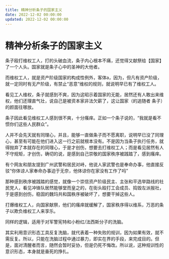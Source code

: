 ```yaml
---
title: 精神分析条子的国家主义
date: 2022-12-02 00:00:00
updated: 2022-12-02 00:00:00
---
```


# 精神分析条子的国家主义

条子殴打维权工人，打的头破血流，条子内心根本不痛，还觉得又献祭给【国家】了一个人头。国家就是条子心中的圣神的大他者。

而维权工人，就是资产阶级国家的构成性例外，客体a，因为，但凡有资产阶级，就一定同时有无产阶级，有禁止“恶意”维权的规则，就说明早已有了维权工人。

看见工人维权，条子就感到不爽，因为这昭示着国家的无能，居然还有人敢出来维权，他们还理直气壮，说自己是被资本家非法欠薪了，这让国家（的追随者 条子）的颜面往哪放。

条子因此看见维权工人感到很不爽，十分瘙痒。正如一个条子说的，“我就是看不惯你们这些人民群众”。

人并不会先天就有同理心，并且，能够一直做条子而不愿离职，说明早已没了同理心，甚至有可能在他们进入这一行之前就根本没有。不是因为当条子执行任务，就得抛弃了本就存在的同理心，于是才创伤，想要去打维权工人；而是看见居然有人不守规矩，才创伤，确切的说，是感到自己崇敬的国家秩序被践踏了，感到瘙痒。

有个网友和朋友提到广州武警和居民对峙，他说人家武警也是奉命办事，他直接反驳“你体谅人家奉命办事迫于无奈，他体谅你在家没有工作了吗”

那种感到秩序被践踏的感觉，就像一个崇信资产阶级民主、主张和平选举路线的社民党人，看见冲锋队居然能够堂而皇之的，在街头殴打工会成员、捣毁左派报社，于是感到创伤，稳固的魏玛共和国秩序被破坏了，想要干掉这些人。

打爆维权工人，向国家献祭，他们的瘙痒就缓解了，国家秩序得以维系，万恶的条子以欺负维权工人来享乐。

同样的逻辑，适用于对军警宪特和小粉红/法西斯分子的洗脑。

其实利用意识形态工具反复洗脑，就代表着一种失败的规训，因为如果有效，就不需反复。所以，只能在洗脑过程中通过暴力，即实在界的手段，来完成目的。但是，面对清醒者而言，随然会暂时妥协，但是仍死不悔改。所以说，这种规训性的意识形态，本身就是垂死的挣扎。
